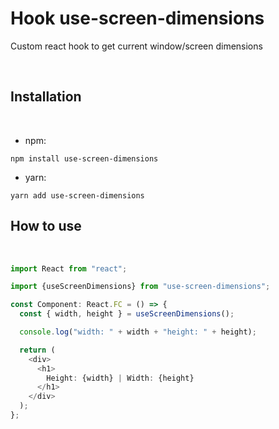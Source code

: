 # Hook use-screen-dimensions

Custom react hook to get current window/screen dimensions

<br/>

## Installation

<br/>

- npm:

```shell
npm install use-screen-dimensions
```

- yarn:

```shell
yarn add use-screen-dimensions
```

## How to use

<br/>

```ts
import React from "react";

import {useScreenDimensions} from "use-screen-dimensions";

const Component: React.FC = () => {
  const { width, height } = useScreenDimensions();

  console.log("width: " + width + "height: " + height);

  return (
    <div>
      <h1>
        Height: {width} | Width: {height}
      </h1>
    </div>
  );
};
```
